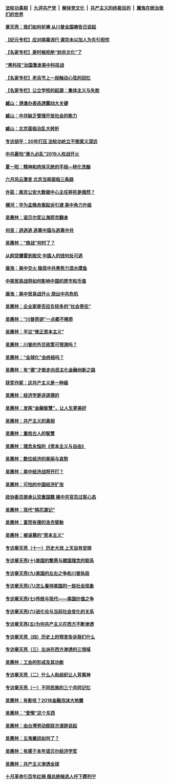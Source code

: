 

####  [法轮功真相](../../../../basic/blob/master/README.md?t=06300031) &nbsp;|&nbsp; [九评共产党](../../../../9ping.md/blob/master/README.md?t=06300031) &nbsp;|&nbsp; [解体党文化](../../../../jtdwh.md/blob/master/README.md?t=06300031)  &nbsp;|&nbsp; [共产主义的终极目的](../../../../gczydzjmd.md/blob/master/README.md?t=06300031) &nbsp;|&nbsp; [魔鬼在统治我们的世界](../../../../mgztzwmdsj.md/blob/master/README.md?t=06300031) 

#### [章天亮：我们如何祈祷 从川普全国祷告日说起](../pages/nsc423/n11944627.md?t=06300031) 

#### [【纪元专栏】应对病毒流行 渥京未以加人为先引担忧](../pages/nsc423/n11875714.md?t=06300031) 

#### [【名家专栏】是时候拒绝“封杀文化”了](../pages/nsc423/n11814093.md?t=06300031) 

#### [“黑科技”治国激发美中科技战](../pages/nsc423/n11638056.md?t=06300031) 

#### [【名家专栏】老兵节上一段触动心弦的回忆](../pages/nsc423/n11646016.md?t=06300031) 

#### [【名家专栏】公立学校的起源：集体主义与失败](../pages/nsc423/n11601833.md?t=06300031) 

#### [臧山：港澳办表态透露四大关键](../pages/nsc423/n11421628.md?t=06300031) 

#### [臧山：中共缺乏管理开放社会的能力](../pages/nsc423/n11407457.md?t=06300031) 

#### [臧山：北京面临治乱大转折](../pages/nsc423/n11406895.md?t=06300031) 

#### [专访胡平：20年打压 法轮功屹立不倒意义深远](../pages/nsc423/n11398800.md?t=06300031) 

#### [中共最怕“逢九必乱”2019人权战开火](../pages/nsc423/n11385248.md?t=06300031) 

#### [夏一阳：精神和肉体灭绝的手段—转化洗脑](../pages/nsc423/n11368250.md?t=06300031) 

#### [六月风云激变 北京当局面临三条路](../pages/nsc423/n11313668.md?t=06300031) 

#### [许茹：南京公安大数据中心主任猝死是偶然？](../pages/nsc423/n11064744.md?t=06300031) 

#### [横河：华为孟晚舟案起诉引渡 美中角力升级](../pages/nsc423/n11027230.md?t=06300031) 

#### [吴惠林：诺贝尔奖让海耶克翻身](../pages/nsc423/n10890049.md?t=06300031) 

#### [何坚：逃逃逃 逃离中国与逃离中共](../pages/nsc423/n10592891.md?t=06300031) 

#### [吴惠林：“商战”何时了？](../pages/nsc423/n10573558.md?t=06300031) 

#### [从网贷爆雷到股灾 中国人的钱何处可逃](../pages/nsc423/n10572800.md?t=06300031) 

#### [唐浩：美中交火 隐现中共黑势力混水摸鱼](../pages/nsc423/n10544040.md?t=06300031) 

#### [中美贸易战将如何影响中国的房市和币值](../pages/nsc423/n10543697.md?t=06300031) 

#### [唐浩：美中贸易战开火 烧出中共危机](../pages/nsc423/n10540126.md?t=06300031) 

#### [吴惠林：企业家是否应负较多的“社会责任”](../pages/nsc423/n10535022.md?t=06300031) 

#### [吴惠林：“川普奇迹”一点都不稀奇](../pages/nsc423/n10512808.md?t=06300031) 

#### [吴惠林：平议“修正资本主义”](../pages/nsc423/n10495724.md?t=06300031) 

#### [吴惠林：川普的外交政策可预测吗？](../pages/nsc423/n10462387.md?t=06300031) 

#### [吴惠林：“全球化”会终结吗？](../pages/nsc423/n10452838.md?t=06300031) 

#### [吴惠林：有“德”才能走向民主化金融创新之路](../pages/nsc423/n10432292.md?t=06300031) 

#### [获奖作家：这共产主义是一种癌](../pages/nsc423/n10431541.md?t=06300031) 

#### [吴惠林：经济学是讲道德的](../pages/nsc423/n10398014.md?t=06300031) 

#### [吴惠林：发挥“金融智慧”，让人生更美好](../pages/nsc423/n10375019.md?t=06300031) 

#### [吴惠林：共产主义的真相](../pages/nsc423/n10351394.md?t=06300031) 

#### [吴惠林：重拾古人的智慧](../pages/nsc423/n10337691.md?t=06300031) 

#### [吴惠林：理念永恒的《资本主义与自由》](../pages/nsc423/n10316274.md?t=06300031) 

#### [吴惠林：数位经济的美丽与哀愁](../pages/nsc423/n10292946.md?t=06300031) 

#### [吴惠林：美中经济战将开打？](../pages/nsc423/n10258825.md?t=06300031) 

#### [吴惠林：可怕的中国经济扩张](../pages/nsc423/n10219147.md?t=06300031) 

#### [政协委员提承认双重国籍 揭中共官员过客心态](../pages/nsc423/n10208809.md?t=06300031) 

#### [吴惠林：现代“桃花源记”](../pages/nsc423/n10185234.md?t=06300031) 

#### [吴惠林：富而有德的洛克斐勒](../pages/nsc423/n10142264.md?t=06300031) 

#### [吴惠林：被诬蔑的“资本主义”](../pages/nsc423/n10124816.md?t=06300031) 

#### [专访章天亮（十一）历史大戏 上天自有安排](../pages/nsc423/n10094905.md?t=06300031) 

#### [专访章天亮(十)美国的繁荣与建国理念的联系](../pages/nsc423/n10094899.md?t=06300031) 

#### [专访章天亮(九)美国的左右之争和川普执政](../pages/nsc423/n10094889.md?t=06300031) 

#### [专访章天亮(八)怎么看待美国的一些社会现象](../pages/nsc423/n10094857.md?t=06300031) 

#### [专访章天亮(七)传统与现代——美国价值之争](../pages/nsc423/n10093140.md?t=06300031) 

#### [专访章天亮(六)进化论与当前社会变化的关系](../pages/nsc423/n10092036.md?t=06300031) 

#### [专访章天亮(五)为何共产主义在西方不断渗透](../pages/nsc423/n10083620.md?t=06300031) 

#### [专访章天亮（四）历史上的预言告诉我们什么](../pages/nsc423/n10083606.md?t=06300031) 

#### [专访章天亮（三）左派在西方渗透的三领域](../pages/nsc423/n10081115.md?t=06300031) 

#### [吴惠林：工会的形成及其功能](../pages/nsc423/n10080633.md?t=06300031) 

#### [专访章天亮（二）什么人和组织让人背离神](../pages/nsc423/n10076637.md?t=06300031) 

#### [专访章天亮（一）不同民族的三个共同记忆](../pages/nsc423/n10074188.md?t=06300031) 

#### [吴惠林：有影呒？2018金融泡沫大地震](../pages/nsc423/n10040534.md?t=06300031) 

#### [吴惠林：“爱情”这个东西](../pages/nsc423/n10019423.md?t=06300031) 

#### [吴惠林：由台湾劳动部政次请辞说起](../pages/nsc423/n9979679.md?t=06300031) 

#### [吴惠林：五鬼搬运如何了？](../pages/nsc423/n9925338.md?t=06300031) 

#### [吴惠林：有感于本年诺贝尔经济学奖](../pages/nsc423/n9871883.md?t=06300031) 

#### [吴惠林：共产主义渗透全球](../pages/nsc423/n9812748.md?t=06300031) 

#### [十月革命引百年红祸 俄总统候选人吁下葬列宁](../pages/nsc423/n9810182.md?t=06300031) 

